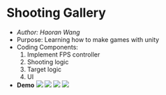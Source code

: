 # **Shooting Gallery**
* *Author: Haoran Wang*
* Purpose: Learning how to make games with unity
* Coding Components:
	1. Implement FPS controller
	2. Shooting logic
	3. Target logic
	4. UI 
* **Demo**
![](https://i.postimg.cc/Gpb6qqFX/Screen_Shot_2018-09-17_at_3.41.15_PM.jpg)
![](https://i.postimg.cc/ZRR2hnD3/Screen_Shot_2018-09-17_at_3.41.24_PM.jpg)
![](https://i.postimg.cc/hhF5xr4b/Screen_Shot_2018-09-17_at_3.41.31_PM_1.jpg)
![](https://i.postimg.cc/pr5Sp7vL/Screen_Shot_2018-09-17_at_3.41.32_PM_1.jpg)
